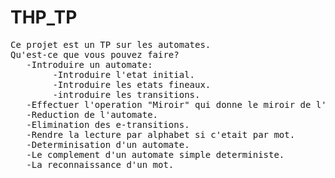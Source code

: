 # THP_TP
<pre>
Ce projet est un TP sur les automates.
Qu'est-ce que vous pouvez faire?
   -Introduire un automate:
    	-Introduire l'etat initial.
    	-Introduire les etats fineaux.
    	-introduire les transitions.
   -Effectuer l'operation "Miroir" qui donne le miroir de l'automate introduit.
   -Reduction de l'automate.
   -Elimination des e-transitions.
   -Rendre la lecture par alphabet si c'etait par mot.
   -Determinisation d'un automate.
   -Le complement d'un automate simple deterministe.
   -La reconnaissance d'un mot.
</pre>
